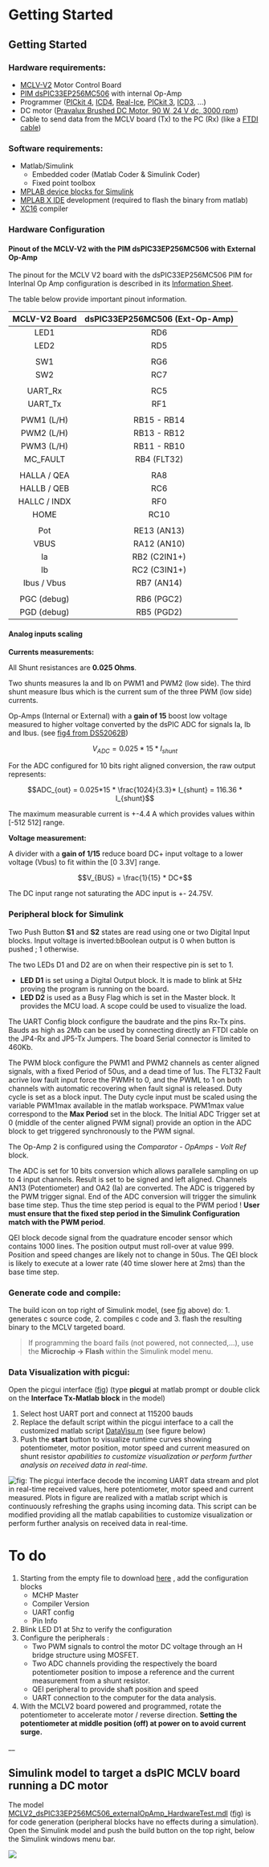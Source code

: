 # Getting Started

## Getting Started

### Hardware requirements:

* [MCLV-V2](https://www.microchip.com/dsPICDEMMCLV-2DevelopmentBoard866) Motor Control Board
* [PIM dsPIC33EP256MC506](https://www.microchip.com/DevelopmentTools/ProductDetails/ma330031) with internal Op-Amp
* Programmer \([PICkit 4](https://www.microchip.com/pickit4), [ICD4](https://www.microchip.com/icd4), [Real-Ice](https://www.microchip.com/realice), [PICkit 3](https://www.microchip.com/pickit3), [ICD3](https://www.microchip.com/icd3), ...\)
* DC motor \([Pravalux Brushed DC Motor, 90 W, 24 V dc, 3000 rpm](https://uk.rs-online.com/web/p/dc-motors/0716200/)\)
* Cable to send data from the MCLV board \(Tx\) to the PC \(Rx\) \(like a [FTDI cable](https://www.ftdichip.com/Products/Cables/USBTTLSerial.htm)\)

### Software requirements:

* Matlab/Simulink
  * Embedded coder \(Matlab Coder & Simulink Coder\)
  * Fixed point toolbox
* [MPLAB device blocks for Simulink](https://www.microchip.com/SimulinkBlocks)
* [MPLAB X IDE](https://www.microchip.com/MPLABX) development \(required to flash the binary from matlab\)
* [XC16](https://www.microchip.com/XC16) compiler

### Hardware Configuration

#### Pinout of the MCLV-V2 with the PIM dsPIC33EP256MC506 with External Op-Amp

The pinout for the MCLV V2 board with the dsPIC33EP256MC506 PIM for Interlnal Op Amp configuration is described in its [Information Sheet](http://ww1.microchip.com/downloads/en/DeviceDoc/dsPIC33EP256MC506%20Internal%20Op%20Amp%20PIM%20Infosheet%20Rev%20B.pdf).

The table below provide important pinout information.

| MCLV-V2 Board | dsPIC33EP256MC506 \(Ext-Op-Amp\) |
| :---: | :---: |
| LED1 | RD6 |
| LED2 | RD5 |
|  |  |
| SW1 | RG6 |
| SW2 | RC7 |
|  |  |
| UART\_Rx | RC5 |
| UART\_Tx | RF1 |
|  |  |
| PWM1 \(L/H\) | RB15 - RB14 |
| PWM2 \(L/H\) | RB13 - RB12 |
| PWM3 \(L/H\) | RB11 - RB10 |
| MC\_FAULT | RB4  \(FLT32\) |
|  |  |
| HALLA / QEA | RA8 |
| HALLB / QEB | RC6 |
| HALLC / INDX | RF0 |
| HOME | RC10 |
|  |  |
| Pot | RE13  \(AN13\) |
| VBUS | RA12  \(AN10\) |
| Ia | RB2   \(C2IN1+\) |
| Ib | RC2   \(C3IN1+\) |
| Ibus / Vbus | RB7   \(AN14\) |
|  |  |
| PGC \(debug\) | RB6 \(PGC2\) |
| PGD \(debug\) | RB5 \(PGD2\) |

#### Analog inputs scaling

**Currents measurements:**

All Shunt resistances are **0.025 Ohms**.

Two shunts measures Ia and Ib on PWM1 and PWM2 \(low side\). The third shunt measure Ibus which is the current sum of the three PWM \(low side\) currents.

Op-Amps \(Internal or External\) with a **gain of 15** boost low voltage measured to higher voltage converted by the dsPIC ADC for signals Ia, Ib and Ibus. \(see [fig4 from DS52062B](https://github.com/rdelpoux/INSA_TP_CommandeTempsReel_MCC/tree/f4be492167956b5449ef4fb184332b885cf5780f/Figures/GettingStarted/Internal_OpAmp_DS52062B_Fig4.png)\)

$$V_{ADC} = 0.025*15*I_{shunt}$$

For the ADC configured for 10 bits right aligned conversion, the raw output represents:

$$ADC_{out} = 0.025*15 * \frac{1024}{3.3}* I_{shunt} = 116.36 * I_{shunt}$$

The maximum measurable current is +-4.4 A which provides values within \[-512 512\] range.

**Voltage measurement:**

A divider with a **gain of 1/15** reduce board DC+ input voltage to a lower voltage \(Vbus\) to fit within the \[0 3.3V\] range.

$$V_{BUS} = \frac{1}{15} * DC+$$

The DC input range not saturating the ADC input is +- 24.75V.

### Peripheral block for Simulink

Two Push Button **S1** and **S2** states are read using one or two Digital Input blocks. Input voltage is inverted:bBoolean output is 0 when button is pushed ; 1 otherwise.

The two LEDs D1 and D2 are on when their respective pin is set to 1.

* **LED D1** is set using a Digital Output block. It is made to blink at 5Hz proving the program is running on the board. 
* **LED D2** is used as a Busy Flag which is set in the Master block. It provides the MCU load. A scope could be used to visualize the load.

The UART Config block configure the baudrate and the pins Rx-Tx pins. Bauds as high as 2Mb can be used by connecting directly an FTDI cable on the JP4-Rx and JP5-Tx Jumpers. The board Serial connector is limited to 460Kb.

The PWM block configure the PWM1 and PWM2 channels as center aligned signals, with a fixed Period of 50us, and a dead time of 1us. The FLT32 Fault acrive low fault input force the PWMH to 0, and the PWML to 1 on both channels with automatic recovering when fault signal is released. Duty cycle is set as a block input. The Duty cycle input must be scaled using the variable PWM1max available in the matlab workspace. PWM1max value correspond to the **Max Period** set in the block. The Initial ADC Trigger set at 0 \(middle of the center aligned PWM signal\) provide an option in the ADC block to get triggered synchronously to the PWM signal.

The Op-Amp 2 is configured using the _Comparator - OpAmps - Volt Ref_ block.

The ADC is set for 10 bits conversion which allows parallele sampling on up to 4 input channels. Result is set to be signed and left aligned. Channels AN13 \(Potentiometer\) and OA2 \(Ia\) are converted. The ADC is triggered by the PWM trigger signal. End of the ADC conversion will trigger the simulink base time step. Thus the time step period is equal to the PWM period ! **User must ensure that the fixed step period in the Simulink Configuration match with the PWM period**.

QEI block decode signal from the quadrature encoder sensor which contains 1000 lines. The position output must roll-over at value 999. Position and speed changes are likely not to change in 50us. The QEI block is likely to execute at a lower rate \(40 time slower here at 2ms\) than the base time step.

### Generate code and compile:

The build icon on top right of Simulink model, \(see [fig](https://github.com/rdelpoux/INSA_TP_CommandeTempsReel_MCC/tree/f4be492167956b5449ef4fb184332b885cf5780f/Figures/GettingStarted/Model_Hardware_Test_withSampleTime.png) above\) do: 1. generates c source code, 2. compiles c code and 3. flash the resulting binary to the MCLV targeted board.

> If programming the board fails \(not powered, not connected,...\), use the **Microchip -&gt; Flash** within the Simulink model menu.

### Data Visualization with picgui:

Open the picgui interface \([fig](https://github.com/rdelpoux/INSA_TP_CommandeTempsReel_MCC/tree/f4be492167956b5449ef4fb184332b885cf5780f/Figures/GettingStarted/DataVisu.png)\) \(type **picgui** at matlab prompt or double click on the **Interface Tx-Matlab block** in the model\)

1. Select host UART port and connect at 115200 bauds
2. Replace the default script within the picgui interface to a call the customized matlab script [DataVisu.m](https://github.com/rdelpoux/INSA_TP_CommandeTempsReel_MCC/tree/f4be492167956b5449ef4fb184332b885cf5780f/DataVisu.m) \(see figure below\)
3. Push the **start** button to visualize runtime curves showing potentiometer, motor position, motor speed and current measured on shunt resistor _apabilities to customize visualization or perform further analysis on received data in real-time._

![fig: The picgui interface decode the incoming UART data stream and plot in real-time received values, here potentiometer, motor speed and current measured. Plots in figure are realized with a matlab script which is continuously refreshing the graphs using incoming data. This script can be modified providing all the matlab capabilities to customize visualization or perform further analysis on received data in real-time.](.gitbook/assets/datavisu.png)


# To do 

1. Starting from the empty file to download [here](https://raw.githubusercontent.com/rdelpoux/INSA_TP_CommandeTempsReel_MCC/master/LABMatlabFiles/02_GettingStarted/MCLV2_dsPIC33EP256MC506_base_R2017a.mdl)
, add the configuration blocks	
   * MCHP Master
   * Compiler Version 
   * UART config
   * Pin Info
2. Blink LED D1 at 5hz to verify the configuration
3. Configure the peripherals :
   * Two PWM signals to control the motor DC voltage through an H bridge structure using MOSFET.
   * Two ADC channels providing the respectively the board potentiometer position to impose a reference and the current measurement from a shunt resistor. 
   * QEI peripheral to provide shaft position and speed
   * UART connection to the computer for the data analysis. 	
4. With the MCLV2 board powered and programmed, rotate the potentiometer to accelerate motor / reverse direction. **Setting the potentiometer at middle position \(off\) at power on to avoid current surge.**

	
__

## Simulink model to target a dsPIC MCLV board running a DC motor

The model [MCLV2\_dsPIC33EP256MC506\_externalOpAmp\_HardwareTest.mdl](https://github.com/rdelpoux/INSA_TP_CommandeTempsReel_MCC/tree/f4be492167956b5449ef4fb184332b885cf5780f/MCLV2_dsPIC33EP256MC506_externalOpAmp_HardwareTest.mdl) \([fig](https://github.com/rdelpoux/INSA_TP_CommandeTempsReel_MCC/tree/f4be492167956b5449ef4fb184332b885cf5780f/Figures/GettingStarted/Model_Hardware_Test_withSampleTime.png)\) is for code generation \(peripheral blocks have no effects during a simulation\). Open the Simulink model and push the build button on the top right, below the Simulink windows menu bar.

![](.gitbook/assets/model_hardware_test_withsampletime%20%281%29.png)




